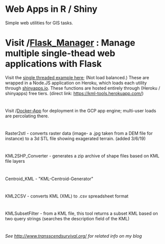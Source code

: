 # **Web Apps in R / Shiny**

Simple web utilities for GIS tasks.

# Visit /[Flask_Manager](https://github.com/Jesssullivan/Shiny-Apps/tree/master/Flask_Manager) :  Manage multiple single-thead web applications with Flask


Visit the [single threaded example here](https://kml-tools.herokuapp.com/); (Not load balanced.)  These are wrapped in a Node.JS application on Heroku, which loads each utility through [shinyapps.io](https://www.shinyapps.io/).  These functions are hosted entirely through (Heroku / shinyapps) free tiers.  (direct link: https://kml-tools.herokuapp.com/)
#
Visit /[Docker-App](https://github.com/Jesssullivan/Shiny-Apps/tree/master/Docker-App) for deployment in the GCP app engine; multi-user loads are percolating there.    

#
Raster2stl - converts raster data (image- a .jpg taken from a DEM file for instance) to a 3d STL file showing exagerated terrain.  (added 3/6/19)
#
KML2SHP_Converter - generates a zip archive of shape files based on KML file layers
#
Centroid_KML - "KML-Centroid-Generator"
#
KML2CSV - converts KML (XML) to .csv spreadsheet format
#
KMLSubsetFilter - from a KML file, this tool returns a subset KML based on two query strings (searches the description field of the KML)
#

*See http://www.transscendsurvival.org/ for related info on my blog*
